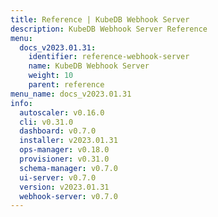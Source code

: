 ```yaml
---
title: Reference | KubeDB Webhook Server
description: KubeDB Webhook Server Reference
menu:
  docs_v2023.01.31:
    identifier: reference-webhook-server
    name: KubeDB Webhook Server
    weight: 10
    parent: reference
menu_name: docs_v2023.01.31
info:
  autoscaler: v0.16.0
  cli: v0.31.0
  dashboard: v0.7.0
  installer: v2023.01.31
  ops-manager: v0.18.0
  provisioner: v0.31.0
  schema-manager: v0.7.0
  ui-server: v0.7.0
  version: v2023.01.31
  webhook-server: v0.7.0
---
```


